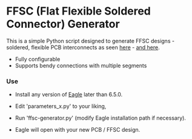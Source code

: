 # FFSC (Flat Flexible Soldered Connector) Generator

This is a simple Python script designed to generate FFSC designs - soldered, flexible PCB interconnects as seen [here] - [and here].

* Fully configurable
* Supports bendy connections with multiple segments

### Use

* Install any version of [Eagle] later than 6.5.0.
* Edit 'parameters_x.py' to your liking,
* Run 'ffsc-generator.py' (modify Eagle installation path if necessary).
* Eagle will open with your new PCB / FFSC design.

   [eagle]: <http://www.cadsoftusa.com/>
   [here]: <http://oliver.st/blog/flexible-pcb-connections/>
   [and here]: <http://oliver.st/blog/generating-ffsc-designs/>
